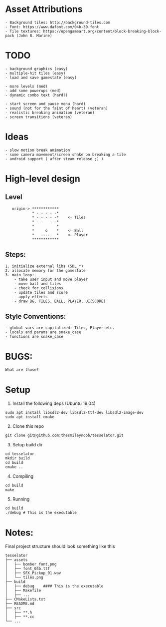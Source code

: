 # Asset Attributions
    - Background tiles: http://background-tiles.com
    - Font: https://www.dafont.com/04b-30.font
    - Tile textures: https://opengameart.org/content/block-breaking-block-pack (John B. Marine)


# TODO
    - background graphics (easy)
    - multiple-hit tiles (easy)
    - load and save gamestate (easy)

    - more levels (med)
    - add some powerups (med)
    - dynamic combo text (hard?)

    - start screen and pause menu (hard)
    - sound (not for the faint of heart) (veteran)
    - realistic breaking animation (veteran)
    - screen transitions (veteran)



# Ideas
    - slow motion break animation
    - some camera movement/screen shake on breaking a tile
    - android support ( after steam release ;) )


# High-level design
## Level

       origin-> ************
                * - - - - -*
                * - - - - -*    <- Tiles
                * - -   - -*
                *          *
                *     o    *    <- Ball
                *   ----   *    <- Player
                ************

## Steps:
    1. initialize external libs (SDL_*)
    2. allocate memory for the gamestate
    3. main loop:
        - take user input and move player
        - move ball and tiles
        - check for collisions
        - update tiles and score
        - apply effects
        - draw BG, TILES, BALL, PLAYER, UI(SCORE)

## Style Conventions:
    - global vars are capitalized: Tiles, Player etc.
    - locals and params are snake_case
    - functions are snake_case

# BUGS:
    What are those?


# Setup
1. Install the following deps (Ubuntu 19.04)
```
sudo apt install libsdl2-dev libsdl2-ttf-dev libsdl2-image-dev
sudo apt install cmake
```

2. Clone this repo
```
git clone git@github.com:thesmileynoob/tesselator.git
```

3. Setup build dir
```
cd tesselator
mkdir build
cd build
cmake ..
```

4. Compiling
```
cd build
make
```

5. Running
```
cd build
./debug # This is the executable
```


# Notes:
Final project structure should look something like this

```
tesselator
├── assets
│   ├── bomber_font.png
│   ├── font_04b.ttf
│   ├── SFX_Pickup_01.wav
│   └── tiles.png
├── build
│   ├── debug    #### This is the executable
│   ├── Makefile
│   ├── ...
├── CMakeLists.txt
├── README.md
├── src
│   ├── **.h
│   ├── **.cc
└── ...

```
